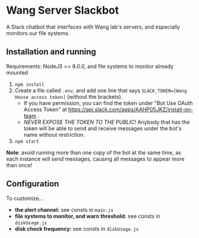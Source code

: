 # Wang Server Slackbot
A Slack chatbot that interfaces with Wang lab's servers, and especially monitors our file systems.

## Installation and running
Requirements: NodeJS >= 8.0.0, and file systems to monitor already mounted

1.  `npm install`
2.  Create a file called `.env`, and add one line that says `SLACK_TOKEN=[Wang House access token]` (without the
brackets).
    * If you have permission, you can find the token under "Bot Use OAuth Access Token" at
    https://api.slack.com/apps/AAHP05JKZ/install-on-team .
    * *NEVER EXPOSE THE TOKEN TO THE PUBLIC!*  Anybody that has the token will be able to send and receive messages
    under the bot's name without restriction.
3.  `npm start`

**Note**: avoid running more than one copy of the bot at the same time, as each instance will send messages, causing all
messages to appear more than once!

## Configuration
To customize...
* **the alert channel:** see consts in `main.js`
* **file systems to monitor, and warn threshold:** see consts in `diskUsage.js`
* **disk check frequency:** see consts in `diskUsage.js`
